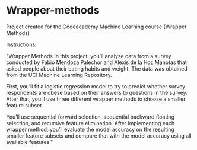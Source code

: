 # Wrapper-methods
Project created for the Codeacademy Machine Learning course (Wrapper Methods)

Instructions:

"Wrapper Methods
In this project, you’ll analyze data from a survey conducted by Fabio Mendoza Palechor and Alexis de la Hoz Manotas that asked people about their eating habits and weight. The data was obtained from the UCI Machine Learning Repository. 

First, you’ll fit a logistic regression model to try to predict whether survey respondents are obese based on their answers to questions in the survey. After that, you’ll use three different wrapper methods to choose a smaller feature subset.

You’ll use sequential forward selection, sequential backward floating selection, and recursive feature elimination. After implementing each wrapper method, you’ll evaluate the model accuracy on the resulting smaller feature subsets and compare that with the model accuracy using all available features."
